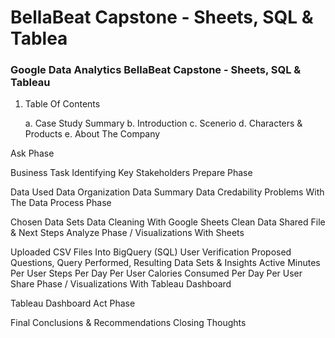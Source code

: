 # BellaBeat Capstone - Sheets, SQL &amp; Tablea

### Google Data Analytics BellaBeat Capstone - Sheets, SQL & Tableau

1. Table Of Contents

    a. Case Study Summary
    b. Introduction
    c. Scenerio
    d. Characters & Products
    e. About The Company


Ask Phase

Business Task
Identifying Key Stakeholders
Prepare Phase

Data Used
Data Organization
Data Summary
Data Credability
Problems With The Data
Process Phase

Chosen Data Sets
Data Cleaning With Google Sheets
Clean Data Shared File & Next Steps
Analyze Phase / Visualizations With Sheets

Uploaded CSV Files Into BigQuery (SQL)
User Verification
Proposed Questions, Query Performed, Resulting Data Sets & Insights
Active Minutes Per User
Steps Per Day Per User
Calories Consumed Per Day Per User
Share Phase / Visualizations With Tableau Dashboard

Tableau Dashboard
Act Phase

Final Conclusions & Recommendations
Closing Thoughts
